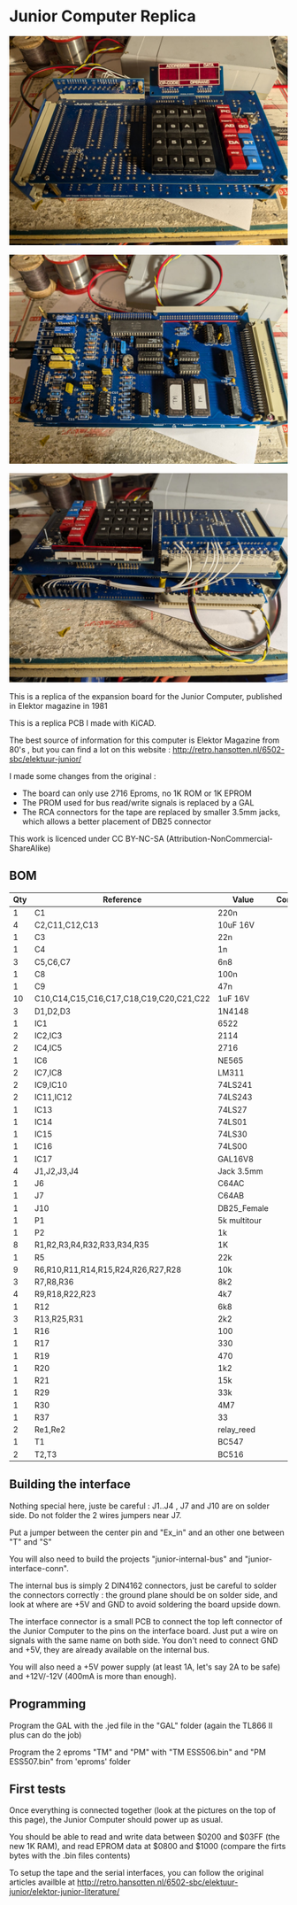 # Junior Computer Replica

![Junior Computer Interface Top](/img/junior_interface_top.jpg?raw=true "Junior Interface Top")

![Junior Computer Interface Bottom](/img/junior_interface_bottom.jpg?raw=true "Junior Interface Bottom")

![Junior Computer Inerface Back](/img/junior_interface_back.jpg?raw=true "Junior Interface Back")

This is a replica of the expansion board for the Junior Computer, published in Elektor magazine in 1981

This is a replica PCB I made with KiCAD.

The best source of information for this computer is Elektor Magazine from 80's , but you can find a lot on this website : http://retro.hansotten.nl/6502-sbc/elektuur-junior/

I made some changes from the original :
* The board can only use 2716 Eproms, no 1K ROM or 1K EPROM 
* The PROM used for bus read/write signals is replaced by a GAL
* The RCA connectors for the tape are replaced by smaller 3.5mm jacks, which allows a better placement of DB25 connector

This work is licenced under CC BY-NC-SA (Attribution-NonCommercial-ShareAlike)

## BOM

| Qty | Reference   | Value | Comment |
| --- | --- | --- | --- |
|1	|C1	|220n | |
|4	|C2,C11,C12,C13	|10uF 16V | |
|1	|C3	|22n | |
|1	|C4	|1n | |
|3	|C5,C6,C7	|6n8 | |
|1	|C8	|100n | |
|1	|C9	|47n | |
|10	|C10,C14,C15,C16,C17,C18,C19,C20,C21,C22	|1uF 16V | |
|3	|D1,D2,D3	|1N4148 | |
|1	|IC1	|6522 | |
|2	|IC2,IC3	|2114 | |
|2	|IC4,IC5	|2716 | |
|1	|IC6	|NE565 | |
|2	|IC7,IC8	|LM311 | |
|2	|IC9,IC10	|74LS241 | |
|2	|IC11,IC12	|74LS243 | |
|1	|IC13	|74LS27 | |
|1	|IC14	|74LS01 | |
|1	|IC15	|74LS30 | |
|1	|IC16	|74LS00 | |
|1	|IC17	|GAL16V8 | |
|4	|J1,J2,J3,J4	|Jack 3.5mm |
|1	|J6	|C64AC | |
|1	|J7	|C64AB | |
|1	|J10	|DB25_Female | |
|1	|P1	|5k  multitour | |
|1	|P2	|1k | |
|8	|R1,R2,R3,R4,R32,R33,R34,R35	|1K | |
|1	|R5	|22k | |
|9	|R6,R10,R11,R14,R15,R24,R26,R27,R28	|10k | |
|3	|R7,R8,R36	|8k2 | |
|4	|R9,R18,R22,R23	|4k7 | |
|1	|R12	|6k8 | |
|3	|R13,R25,R31	|2k2 | |
|1	|R16	|100 | |
|1	|R17	|330 | |
|1	|R19	|470 | |
|1	|R20	|1k2 | |
|1	|R21	|15k | |
|1	|R29	|33k | |
|1	|R30	|4M7 | |
|1	|R37	|33 | |
|2	|Re1,Re2	|relay_reed | |
|1	|T1	|BC547 | |
|2	|T2,T3	|BC516 | |


## Building the interface

Nothing special here, juste be careful : J1..J4 , J7 and J10 are on solder side. Do not folder the 2 wires jumpers near J7.

Put a jumper between the center pin and "Ex_in" and an other one between "T" and "S"

You will also need to build the projects "junior-internal-bus" and "junior-interface-conn". 

The internal bus is simply 2 DIN4162 connectors, just be careful to solder the connectors correctly : the ground plane should be on solder side, and look at where are +5V and GND to avoid soldering the board upside down.

The interface connector is a small PCB to connect the top left connector of the Junior Computer to the pins on the interface board. Just put a wire on signals with the same name on both side. You don't need to connect GND and +5V, they are already available on the internal bus.

You will also need a +5V power supply (at least 1A, let's say 2A to be safe) and +12V/-12V (400mA is more than enough).

## Programming 

Program the GAL with the .jed file in the "GAL" folder (again the TL866 II plus can do the job)

Program the 2 eproms "TM" and "PM" with "TM ESS506.bin" and "PM ESS507.bin" from 'eproms' folder

## First tests

Once everything is connected together (look at the pictures on the top of this page), the Junior Computer should power up as usual.

You should be able to read and write data between $0200 and $03FF (the new 1K RAM), and read EPROM data at $0800 and $1000 (compare the firts bytes with the .bin files contents)

To setup the tape and the serial interfaces, you can follow the original articles availble at http://retro.hansotten.nl/6502-sbc/elektuur-junior/elektor-junior-literature/
